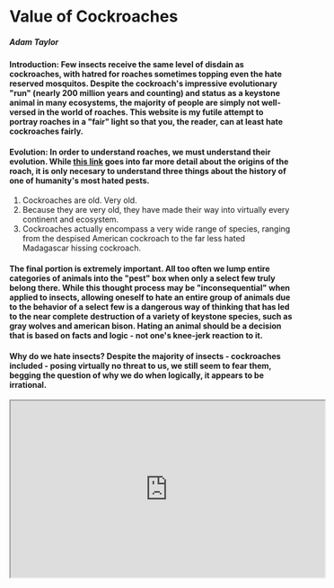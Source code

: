 <!DOCTYPE HTML>
<html>
  <head>
    <h1>Value of Cockroaches</h1>
    <h5>Adam Taylor</h5>
  </head>
  <body>
    <h4>Introduction: Few insects receive the same level of disdain as cockroaches, with hatred for roaches sometimes topping even the hate reserved mosquitos. Despite the cockroach's impressive evolutionary "run" (nearly 200 million years and counting) and status as a keystone animal in many ecosystems, the majority of people are simply not well-versed in the world of roaches. This website is my futile attempt to portray roaches in a "fair" light so that you, the reader, can at least hate cockroaches fairly. </h4>
    <h4>Evolution: In order to understand roaches, we must understand their evolution. While <a href="https://www.sciencedaily.com/releases/2018/02/180208180359.htm" target="_blank">this link</a> goes into far more detail about the origins of the roach, it is only necesary to understand three things about the history of one of humanity's most hated pests.</h4>
    <ol>
      <li>Cockroaches are old. Very old. </li>
      <li>Because they are very old, they have made their way into virtually every continent and ecosystem.</li>
      <li>Cockroaches actually encompass a very wide range of species, ranging from the despised American cockroach to the far less hated Madagascar hissing cockroach.</li>
    </ol>
    <h4>The final portion is extremely important. All too often we lump entire categories of animals into the "pest" box when only a select few truly belong there. While this thought process may be "inconsequential" when applied to insects, allowing oneself to hate an entire group of animals due to the behavior of a select few is a dangerous way of thinking that has led to the near complete destruction of a variety of keystone species, such as gray wolves and american bison. Hating an animal should be a decision that is based on facts and logic - not one's knee-jerk reaction to it.
      <h4><strong>Why do we hate insects?</strong> Despite the majority of insects - cockroaches included - posing virtually no threat to us, we still seem to fear them, begging the question of why we do when logically, it appears to be irrational.</h4> <iframe width="560" height="315" src="https://www.youtube-nocookie.com/embed/6zX9f52tPK8?si=BScrF3iVK1w0kIGU"></iframe>
  </body>

  
</html>

